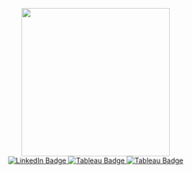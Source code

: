 
<div id="header" align="center">
<img src="https://i.giphy.com/media/v1.Y2lkPTc5MGI3NjExbmd1dHlsZDB4ZGFwamZodXZ0d21lZXZpdHBraTlreThrd2gxdmlnOCZlcD12MV9pbnRlcm5hbF9naWZfYnlfaWQmY3Q9Zw/L1R1tvI9svkIWwpVYr/giphy.gif" width="300"/>
</div>

<div id="badges" align="center">
  <a href="https://www.linkedin.com/in/srujanagunde/">
    <img src="https://img.shields.io/badge/LinkedIn-white?style=for-the-badge&logo=linkedin&logoColor=darkblue" alt="LinkedIn Badge"/>
  </a>
  <a href="https://public.tableau.com/app/profile/sgunde/vizzes">
    <img src="https://img.shields.io/badge/tableau-white?style=for-the-badge&logo=tableau&logoColor=orange" alt="Tableau Badge"/>
  </a>
  <a href="https://www.hackerrank.com/profile/srujanasgsg">
    <img src="https://img.shields.io/badge/hackerrank-black?style=for-the-badge&logo=hackerrank&logoColor=green" alt="Tableau Badge"/>
  </a>
 </div>

 <div id="badges" align="center">
 <img src="https://komarev.com/ghpvc/?username=s-gunde&style=flat-square&color=orange" alt=""/>
 </div>

